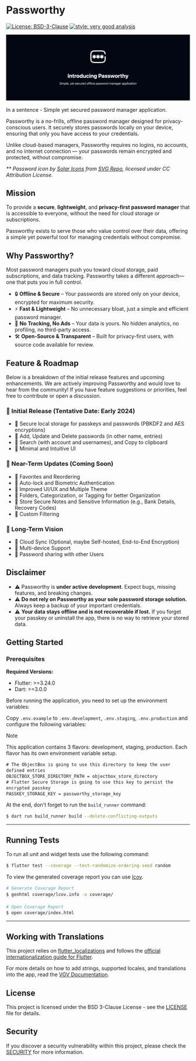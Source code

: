 # Passworthy

[![License: BSD-3-Clause][license_badge]][license_link]
[![style: very good analysis][very_good_analysis_badge]][very_good_analysis_link]

![Passworthy Banner][passworthy_banner]

In a sentence - Simple yet secured password manager application.

Passworthy is a no-frills, offline password manager designed for privacy-conscious users. It securely stores passwords locally on your device, ensuring that only you have access to your credentials.

Unlike cloud-based managers, Passworthy requires no logins, no accounts, and no internet connection — your passwords remain encrypted and protected, without compromise.

_\*\* Password icon by [Solar Icons][solar_icons] from [SVG Repo][svg_repo], licensed under CC Attribution License._

## Mission

To provide a **secure**, **lightweight**, and **privacy-first password manager** that is accessible to everyone, without the need for cloud storage or subscriptions.

Passworthy exists to serve those who value control over their data, offering a simple yet powerful tool for managing credentials without compromise.

## Why Passworthy?

Most password managers push you toward cloud storage, paid subscriptions, and data tracking. Passworthy takes a different approach—one that puts you in full control.

- 🔒 **Offline & Secure** – Your passwords are stored only on your device, encrypted for maximum security.
- ⚡ **Fast & Lightweight** – No unnecessary bloat, just a simple and efficient password manager.
- 🚫 **No Tracking, No Ads** – Your data is yours. No hidden analytics, no profiling, no third-party access.
- 🛠️ **Open-Source & Transparent** – Built for privacy-first users, with source code available for review.

## Feature & Roadmap

Below is a breakdown of the initial release features and upcoming enhancements. We are actively improving Passworthy and would love to hear from the community! If you have feature suggestions or priorities, feel free to contribute or open a discussion.

### 🚀 Initial Release (Tentative Date: Early 2024)

- 🔹 Secure local storage for passkeys and passwords (PBKDF2 and AES encryptions)
- 🔹 Add, Update and Delete passwords (in other name, entries)
- 🔹 Search (with account and usernames), and Copy to clipboard
- 🔹 Minimal and Intuitive UI

### 🌟 Near-Term Updates (Coming Soon)

- 🔹 Favorites and Reordering
- 🔹 Auto-lock and Biometric Authentication
- 🔹 Improved UI/UX and Multiple Theme
- 🔹 Folders, Categorization, or Tagging for better Organization
- 🔹 Store Secure Notes and Sensitive Information (e.g., Bank Details, Recovery Codes)
- 🔹 Custom Filtering

### 👀 Long-Term Vision

- 🔹 Cloud Sync (Optional, maybe Self-hosted, End-to-End Encryption)
- 🔹 Multi-device Support
- 🔹 Password sharing with other Users

## Disclaimer

- ⚠️ Passworthy is **under active development**. Expect bugs, missing features, and breaking changes.
- ⚠️ **Do not rely on Passworthy as your sole password storage solution.** Always keep a backup of your important credentials.
- ⚠️ **Your data stays offline and is not recoverable if lost.** If you forget your passkey or uninstall the app, there is no way to retrieve your stored data.

## Getting Started

### Prerequisites

**Required Versions:**

- Flutter: >=3.24.0
- Dart: >=3.0.0

Before running the application, you need to set up the environment variables:

Copy `.env.example` to `.env.development`, `.env.staging`, `.env.production` and configure the following variables:

> [!NOTE]
> This application contains 3 flavors: development, staging, production. Each flavor has its own environment variable setup.

```env
# The ObjectBox is going to use this directory to keep the user defined entries
OBJECTBOX_STORE_DIRECTORY_PATH = objectbox_store_directory
# Flutter Secure Storage is going to use this key to persist the encrypted passkey
PASSKEY_STORAGE_KEY = passworthy_storage_key
```

At the end, don't forget to run the `build_runner` command:

```sh
$ dart run build_runner build --delete-conflicting-outputs
```

---

## Running Tests

To run all unit and widget tests use the following command:

```sh
$ flutter test --coverage --test-randomize-ordering-seed random
```

To view the generated coverage report you can use [lcov][lcov_github].

```sh
# Generate Coverage Report
$ genhtml coverage/lcov.info -o coverage/

# Open Coverage Report
$ open coverage/index.html
```

---

## Working with Translations

This project relies on [flutter_localizations][flutter_localizations_link] and follows the [official internationalization guide for Flutter][internationalization_link].

For more details on how to add strings, supported locales, and translations into the app, read the [VGV Documentation][very_good_localizations].

## License

This project is licensed under the BSD 3-Clause License - see the [LICENSE][license_link] file for details.

## Security

If you discover a security vulnerability within this project, please check the [SECURITY][security_link] for more information.

[passworthy_banner]: ./design/passworthy_banner.jpg
[solar_icons]: https://www.figma.com/community/file/1166831539721848736?ref=svgrepo.com
[svg_repo]: https://www.svgrepo.com/
[license_badge]: https://img.shields.io/github/license/thisissandipp/passworthy
[license_link]: https://github.com/thisissandipp/passworthy/blob/main/LICENSE
[security_link]: https://github.com/thisissandipp/passworthy/blob/main/SECURITY.md
[very_good_analysis_badge]: https://img.shields.io/badge/style-very_good_analysis-B22C89.svg
[very_good_analysis_link]: https://pub.dev/packages/very_good_analysis
[lcov_github]: https://github.com/linux-test-project/lcov
[flutter_localizations_link]: https://api.flutter.dev/flutter/flutter_localizations/flutter_localizations-library.html
[internationalization_link]: https://flutter.dev/docs/development/accessibility-and-localization/internationalization
[very_good_localizations]: https://cli.vgv.dev/docs/templates/core#working-with-translations-

